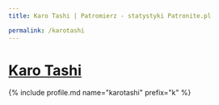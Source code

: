 ```yaml
---
title: Karo Tashi | Patromierz - statystyki Patronite.pl

permalink: /karotashi
---
```


# [Karo Tashi](https://patronite.pl/karotashi)

{% include profile.md name="karotashi" prefix="k" %}

